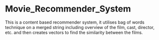 # Movie_Recommender_System
This is a content based recommender system, it utilises bag of words technique on a merged string including
overview of the film, cast, director, etc. and then creates vectors to find the similarity between the films.
